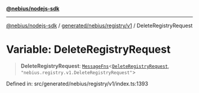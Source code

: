 [**@nebius/nodejs-sdk**](../../../../../README.md)

***

[@nebius/nodejs-sdk](../../../../../README.md) / [generated/nebius/registry/v1](../README.md) / DeleteRegistryRequest

# Variable: DeleteRegistryRequest

> **DeleteRegistryRequest**: [`MessageFns`](../../../../../runtime/protos/core/interfaces/MessageFns.md)\<[`DeleteRegistryRequest`](../interfaces/DeleteRegistryRequest.md), `"nebius.registry.v1.DeleteRegistryRequest"`\>

Defined in: src/generated/nebius/registry/v1/index.ts:1393
